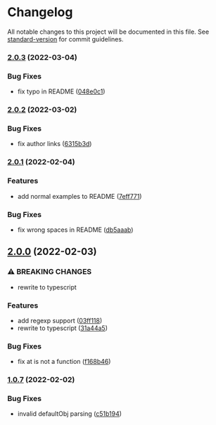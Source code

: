 # Changelog

All notable changes to this project will be documented in this file. See [standard-version](https://github.com/conventional-changelog/standard-version) for commit guidelines.

### [2.0.3](https://github.com/allohamora/eslint-plugin-beautiful-sort/compare/2.0.2...2.0.3) (2022-03-04)

### Bug Fixes

- fix typo in README ([048e0c1](https://github.com/allohamora/eslint-plugin-beautiful-sort/commit/048e0c11f5ca4c437db6d748b5043a6a0e0fdabd))

### [2.0.2](https://github.com/allohamora/eslint-plugin-beautiful-sort/compare/2.0.1...2.0.2) (2022-03-02)

### Bug Fixes

- fix author links ([6315b3d](https://github.com/allohamora/eslint-plugin-beautiful-sort/commit/6315b3d1ad063fc8b405b109ad1afdf5a5345f9c))

### [2.0.1](https://github.com/allohamora/eslint-plugin-beautiful-sort/compare/2.0.0...2.0.1) (2022-02-04)

### Features

- add normal examples to README ([7eff771](https://github.com/allohamora/eslint-plugin-beautiful-sort/commit/7eff771462176f7d5e490f1225fb5e7e31ba6cfc))

### Bug Fixes

- fix wrong spaces in README ([db5aaab](https://github.com/allohamora/eslint-plugin-beautiful-sort/commit/db5aaab2bba170ab1ce3e38781a6451488204791))

## [2.0.0](https://github.com/allohamora/eslint-plugin-beautiful-sort/compare/1.0.7...2.0.0) (2022-02-03)

### ⚠ BREAKING CHANGES

- rewrite to typescript

### Features

- add regexp support ([03ff118](https://github.com/allohamora/eslint-plugin-beautiful-sort/commit/03ff118f74503ce2afa9ecf5e5fb6e2a7b1dbe72))
- rewrite to typescript ([31a44a5](https://github.com/allohamora/eslint-plugin-beautiful-sort/commit/31a44a51bd8d6f4f9cd427b484e23e185358864c))

### Bug Fixes

- fix at is not a function ([f168b46](https://github.com/allohamora/eslint-plugin-beautiful-sort/commit/f168b46088bc3da1f3aad8841b302edf72cb004d))

### [1.0.7](https://github.com/allohamora/eslint-plugin-beautiful-sort/compare/v1.0.2...v1.0.7) (2022-02-02)

### Bug Fixes

- invalid defaultObj parsing ([c51b194](https://github.com/allohamora/eslint-plugin-beautiful-sort/commit/c51b1944e9ed9503d95eed415e82fdaf6780d0f8))
